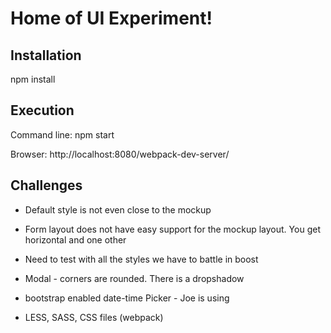 # Home of UI Experiment!

## Installation

npm install

## Execution

Command line:  npm start

Browser:       http://localhost:8080/webpack-dev-server/


## Challenges

- Default style is not even close to the mockup
- Form layout does not have easy support for the mockup layout.  You get horizontal and one other
- Need to test with all the styles we have to battle in boost
- Modal - corners are rounded.  There is a dropshadow

- bootstrap enabled date-time Picker  - Joe is using
- LESS, SASS, CSS files (webpack)

